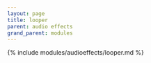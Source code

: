 ```yaml
---
layout: page
title: looper
parent: audio effects
grand_parent: modules
---
```


{% include modules/audioeffects/looper.md %}
